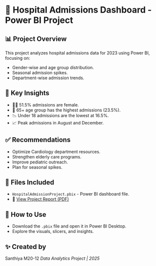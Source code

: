 # 🏥 Hospital Admissions Dashboard - Power BI Project

## 📊 Project Overview
This project analyzes hospital admissions data for 2023 using Power BI, focusing on:
- Gender-wise and age group distribution.
- Seasonal admission spikes.
- Department-wise admission trends.

## 🎯 Key Insights
- 👩‍⚕️ 51.5% admissions are female.
- 🧓 65+ age group has the highest admissions (23.5%).
- 📉 Under 18 admissions are the lowest at 16.5%.
- 📈 Peak admissions in August and December.

## ✅ Recommendations
- Optimize Cardiology department resources.
- Strengthen elderly care programs.
- Improve pediatric outreach.
- Plan for seasonal spikes.

## 📁 Files Included
- `HospitalAdmissionProject.pbix` - Power BI dashboard file.
- 📑 [View Project Report (PDF)](https://github.com/santhiyaM20-12/santhiyaM20-12/blob/main/HospitalAdmissionProject.pdf)

## 🔗 How to Use
- Download the `.pbix` file and open it in Power BI Desktop.
- Explore the visuals, slicers, and insights.

## ✨ Created by
Santhiya M20-12 
_Data Analytics Project | 2025_

